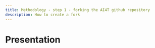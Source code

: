 ```yaml
---
title: Methodology - step 1 - forking the AI4T github repository
description: How to create a fork
---
```

# Presentation